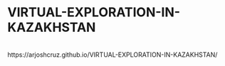 # VIRTUAL-EXPLORATION-IN-KAZAKHSTAN
<br>
https://arjoshcruz.github.io/VIRTUAL-EXPLORATION-IN-KAZAKHSTAN/
